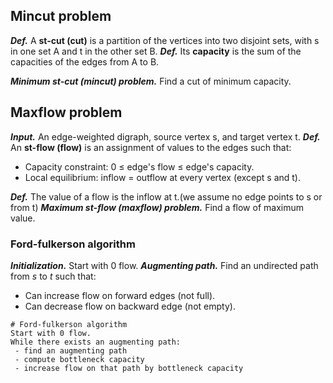 ## Mincut problem
***Def.*** A **st-cut (cut)** is a partition of the vertices into two disjoint sets, with s in one set A and t in the other set B.
***Def.***  Its **capacity** is the sum of the capacities of the edges from A to B.

***Minimum st-cut (mincut) problem.*** Find a cut of minimum capacity.

## Maxflow problem

***Input.***  An edge-weighted digraph, source vertex s, and target vertex t.
***Def.***  An **st-flow (flow)** is an assignment of values to the edges such that:

* Capacity constraint: 0 ≤ edge's flow ≤ edge's capacity.
* Local equilibrium: inflow = outflow at every vertex (except s and t).

***Def.*** The value of a flow is the inflow at t.(we assume no edge points to s or from t)
***Maximum st-flow (maxflow) problem.*** Find a flow of maximum value.

### Ford-fulkerson algorithm

***Initialization.*** Start with 0 flow.
***Augmenting path.*** Find an undirected path from *s* to *t* such that:

* Can increase flow on forward edges (not full).
* Can decrease flow on backward edge (not empty).

```
# Ford-fulkerson algorithm
Start with 0 flow.
While there exists an augmenting path:
 - find an augmenting path
 - compute bottleneck capacity
 - increase flow on that path by bottleneck capacity
```

